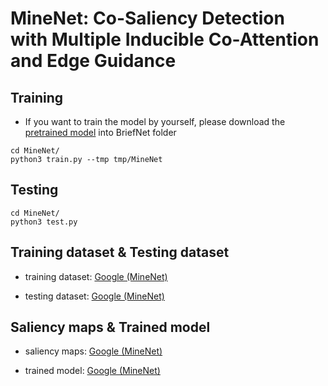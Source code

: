 # MineNet: Co-Saliency Detection with Multiple Inducible Co-Attention and Edge Guidance

## Training
- If you want to train the model by yourself, please download the [pretrained model](https://drive.google.com/file/d/1oJ7-YDGJQAc_H8rS4KLLcpzzOdiALXSk/view?usp=sharing) into BriefNet folder

```
cd MineNet/
python3 train.py --tmp tmp/MineNet
```

## Testing
```
cd MineNet/
python3 test.py 
```

## Training dataset & Testing dataset
- training dataset: [Google (MineNet)](https://drive.google.com/file/d/187dAU_MDboQrYvrxy8LgHpMFhrgaq4yl/view?usp=sharing)

- testing  dataset: [Google (MineNet)](https://drive.google.com/file/d/1oOzYhM58rcOj1aYqCpEuxsRHwM6Q7xD7/view?usp=sharing)

## Saliency maps & Trained model
- saliency maps: [Google (MineNet)](https://drive.google.com/file/d/187dAU_MDboQrYvrxy8LgHpMFhrgaq4yl/view?usp=sharing)

- trained model: [Google (MineNet)](https://drive.google.com/file/d/1oOzYhM58rcOj1aYqCpEuxsRHwM6Q7xD7/view?usp=sharing)
